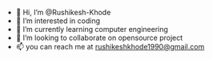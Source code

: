 - 👋 Hi, I’m @Rushikesh-Khode
- 👀 I’m interested in coding
- 🌱 I’m currently learning computer engineering
- 💞️ I’m looking to collaborate on opensource project
- 📫 you can reach me at rushikeshkhode1990@gmail.com


<!---
Rushikesh-Khode/Rushikesh-Khode is a ✨ special ✨ repository because its `README.md` (this file) appears on your GitHub profile.
You can click the Preview link to take a look at your changes.
--->
